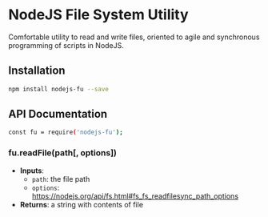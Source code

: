 # NodeJS File System Utility

Comfortable utility to read and write files, oriented to agile and synchronous programming of scripts in NodeJS.

## Installation


```bash
npm install nodejs-fu --save
```

## API Documentation

```bash
const fu = require('nodejs-fu');
```

### fu.readFile(path[, options])

 - **Inputs**:
   - `path`: the file path
   - `options`: https://nodejs.org/api/fs.html#fs_fs_readfilesync_path_options
 - **Returns**: a string with contents of file 
 
